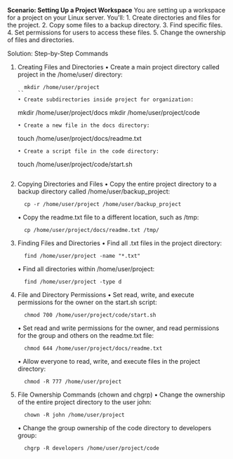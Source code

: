 **Scenario: Setting Up a Project Workspace**
You are setting up a workspace for a project on your Linux server. You'll:
    1. Create directories and files for the project.
    2. Copy some files to a backup directory.
    3. Find specific files.
    4. Set permissions for users to access these files.
    5. Change the ownership of files and directories.

Solution: Step-by-Step Commands
1. Creating Files and Directories
    • Create a main project directory called project in the /home/user/ directory:
    ``` 
      mkdir /home/user/project
    ``
    • Create subdirectories inside project for organization:
    ```  
      mkdir /home/user/project/docs
      mkdir /home/user/project/code
    ```
    • Create a new file in the docs directory:
    ```  
      touch /home/user/project/docs/readme.txt
    ```
    • Create a script file in the code directory:
    ```  
      touch /home/user/project/code/start.sh
    ```
2. Copying Directories and Files
    • Copy the entire project directory to a backup directory called /home/user/backup_project:
    ```  
      cp -r /home/user/project /home/user/backup_project
    ```
    • Copy the readme.txt file to a different location, such as /tmp:
    ```  
      cp /home/user/project/docs/readme.txt /tmp/
    ```
3. Finding Files and Directories
    • Find all .txt files in the project directory:
    ```  
      find /home/user/project -name "*.txt"
    ```
    • Find all directories within /home/user/project:
    ```  
      find /home/user/project -type d
    ```
4. File and Directory Permissions
    • Set read, write, and execute permissions for the owner on the start.sh script:
    ```  
      chmod 700 /home/user/project/code/start.sh
    ```
    • Set read and write permissions for the owner, and read permissions for the group and others on the readme.txt file:
    ```  
      chmod 644 /home/user/project/docs/readme.txt
    ```
    • Allow everyone to read, write, and execute files in the project directory:
    ```  
      chmod -R 777 /home/user/project
    ```
5. File Ownership Commands (chown and chgrp)
    • Change the ownership of the entire project directory to the user john:
    ```  
      chown -R john /home/user/project
    ```
    • Change the group ownership of the code directory to developers group:
    ```  
      chgrp -R developers /home/user/project/code
    ```
